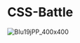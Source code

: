 # CSS-Battle
![BIu19jPP_400x400](https://user-images.githubusercontent.com/116494380/197391438-59acfefd-c069-4650-97e7-7d0ad0bf7860.png)
